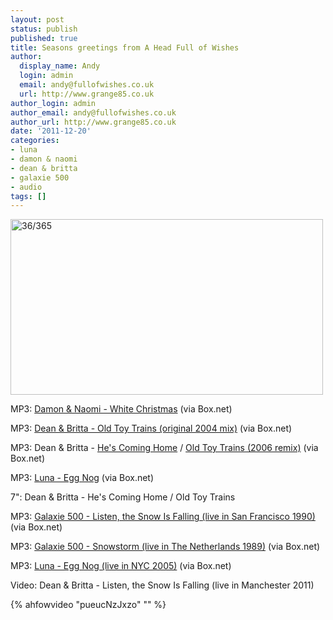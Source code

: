 ```yaml
---
layout: post
status: publish
published: true
title: Seasons greetings from A Head Full of Wishes
author:
  display_name: Andy
  login: admin
  email: andy@fullofwishes.co.uk
  url: http://www.grange85.co.uk
author_login: admin
author_email: andy@fullofwishes.co.uk
author_url: http://www.grange85.co.uk
date: '2011-12-20'
categories:
- luna
- damon & naomi
- dean & britta
- galaxie 500
- audio
tags: []
---
```

<p><a href="http://www.flickr.com/photos/fireballzer0/4341859629/"><img class="aligncenter" src="https://farm5.staticflickr.com/4012/4341859629_964af97c0e.jpg" width="500" height="281" alt="36/365" /></a></p>
<p>MP3: <a href="https://www.box.com/s/nlidlyfx9frgnt3jpvcf">Damon & Naomi - White Christmas</a> (via Box.net)</p>
<p>MP3: <a href="http://www.box.com/shared/kp0crkkw04">Dean & Britta - Old Toy Trains (original 2004 mix)</a> (via Box.net)</p>
<p>MP3: Dean & Britta - <a href="http://www.box.com/s/38902592xlc9s1gl1rpj">He's Coming Home</a> / <a href="http://www.box.com/s/ej5cf4irl138n8fdq6op">Old Toy Trains (2006 remix)</a> (via Box.net)</p>
<p>MP3: <a href="http://www.box.com/shared/d6l62q1j2z">Luna - Egg Nog</a> (via Box.net)</p>
<p>7": Dean & Britta - He's Coming Home / Old Toy Trains</p>
<p>MP3: <a href="http://www.box.com/s/cbhelunk5fz6albshzzg">Galaxie 500 - Listen, the Snow Is Falling (live in San Francisco 1990)</a> (via Box.net)</p>
<p>MP3: <a href="http://www.box.com/s/ngfcictqmgsdzg5x15gd">Galaxie 500 - Snowstorm (live in The Netherlands 1989)</a> (via Box.net)</p>
<p>MP3: <a href="http://www.box.com/s/axmfnsd9utgznknsshud">Luna - Egg Nog (live in NYC 2005)</a> (via Box.net)</p>
<p>Video: Dean & Britta - Listen, the Snow Is Falling (live in Manchester 2011)</p>

{% ahfowvideo "pueucNzJxzo" "" %}

